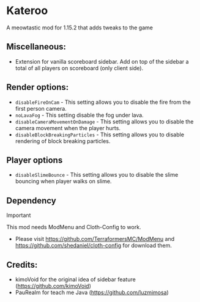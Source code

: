# Kateroo
A meowtastic mod for 1.15.2 that adds tweaks to the game

## Miscellaneous:

- Extension for vanilla scoreboard sidebar. Add on top of the sidebar a total of all players on scoreboard (only client side).


## Render options:

- ``disableFireOnCam`` - This setting allows you to disable the fire from the first person camera.
- ``noLavaFog`` - This setting disable the fog under lava.
- ``disableCameraMovementOnDamage`` - This setting allows you to disable the camera movement when the player hurts.
- ``disableBlockBreakingParticles`` - This setting allows you to disable rendering of block breaking particles.

## Player options

- ``disableSlimeBounce`` - This setting allows you to disable the slime bouncing when player walks on slime.

## Dependency

> [!IMPORTANT]
> This mod needs ModMenu and Cloth-Config to work.
- Please visit https://github.com/TerraformersMC/ModMenu and https://github.com/shedaniel/cloth-config for download them.

## Credits:

- kimoVoid for the original idea of sidebar feature (https://github.com/kimoVoid)
- PauRealm for teach me Java (https://github.com/luzmimosa)
